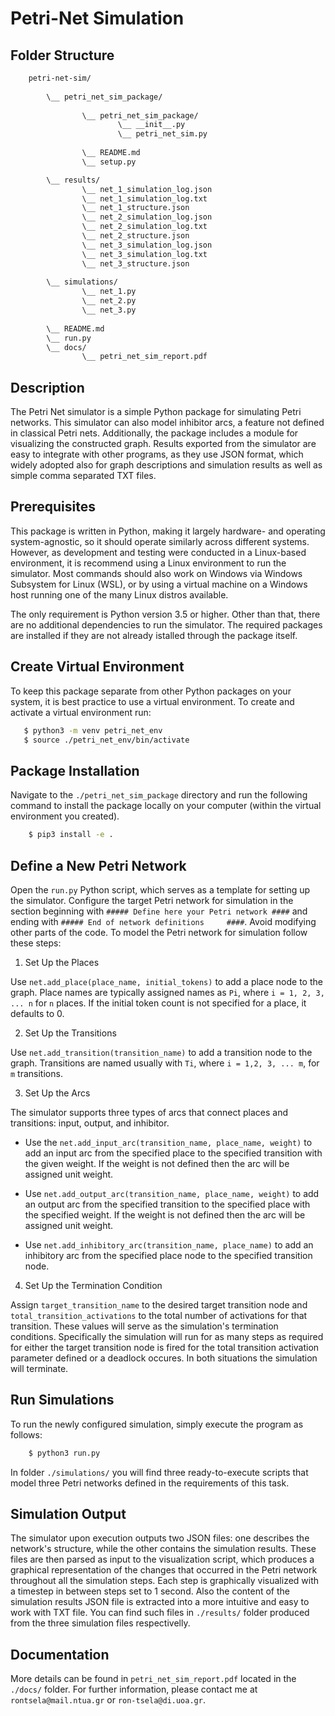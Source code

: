 # Petri-Net Simulation

## Folder Structure

```bash
    petri-net-sim/
        
        \__ petri_net_sim_package/
                
                \__ petri_net_sim_package/
                        \__ __init__.py
                        \__ petri_net_sim.py
                
                \__ README.md
                \__ setup.py

        \__ results/
                \__ net_1_simulation_log.json
                \__ net_1_simulation_log.txt
                \__ net_1_structure.json
                \__ net_2_simulation_log.json
                \__ net_2_simulation_log.txt
                \__ net_2_structure.json
                \__ net_3_simulation_log.json
                \__ net_3_simulation_log.txt
                \__ net_3_structure.json
                
        \__ simulations/
                \__ net_1.py
                \__ net_2.py
                \__ net_3.py
        
        \__ README.md
        \__ run.py
        \__ docs/
                \__ petri_net_sim_report.pdf

```

## Description

The Petri Net simulator is a simple Python package for simulating Petri networks. This simulator can also model inhibitor arcs, a feature not defined in classical Petri nets. Additionally, the package includes a module for visualizing the constructed graph. Results exported from the simulator are easy to integrate with other programs, as they use JSON format, which widely adopted also for graph descriptions and simulation results as well as simple comma separated TXT files.

## Prerequisites

This package is written in Python, making it largely hardware- and operating system-agnostic, so it should operate similarly across different systems. However, as development and testing were conducted in a Linux-based environment, it is recommend using a Linux environment to run the simulator. Most commands should also work on Windows via Windows Subsystem for Linux (WSL), or by using a virtual machine on a Windows host running one of the many Linux distros available.

The only requirement is Python version 3.5 or higher. Other than that, there are no additional dependencies to run the simulator. The required packages are installed if they are not already istalled through the package itself.

## Create Virtual Environment

To keep this package separate from other Python packages on your system, it is best practice to use a virtual environment. To create and activate a virtual environment run:

```bash
   $ python3 -m venv petri_net_env
   $ source ./petri_net_env/bin/activate
```

## Package Installation 

Navigate to the `./petri_net_sim_package` directory and run the following command to install the package locally on your computer (within the virtual environment you created).

```bash
    $ pip3 install -e .
```

## Define a New Petri Network

Open the `run.py` Python script, which serves as a template for setting up the simulator. Configure the target Petri network for simulation in the section beginning with `##### Define here your Petri network ####` and ending with `##### End of network definitions     ####`. Avoid modifying other parts of the code. To model the Petri network for simulation follow these steps:

1. Set Up the Places

Use `net.add_place(place_name, initial_tokens)` to add a place node to the graph. Place names are typically assigned names as `Pi`, where `i = 1, 2, 3, ... n` for `n` places. If the initial token count is not specified for a place, it defaults to 0.

2. Set Up the Transitions

Use `net.add_transition(transition_name)` to add a transition node to the graph. Transitions are named usually with `Ti`, where `i = 1,2, 3, ... m`, for `m` transitions.

3. Set Up the Arcs

The simulator supports three types of arcs that connect places and transitions: input, output, and inhibitor.

* Use the `net.add_input_arc(transition_name, place_name, weight)` to add an input arc from the specified place to the specified transition with the given weight. If the weight is not defined then the arc will be assigned unit weight. 

* Use `net.add_output_arc(transition_name, place_name, weight)` to add an output arc from the specified transition to the specified place with the specified weight. If the weight is not defined then the arc will be assigned unit weight.

* Use `net.add_inhibitory_arc(transition_name, place_name)` to add an inhibitory arc from the specified place node to the specified transition node. 

4. Set Up the Termination Condition

Assign `target_transition_name` to the desired target transition node and `total_transition_activations` to the total number of activations for that transition. These values will serve as the simulation's termination conditions. Specifically the simulation will run for as many steps as required for either the target transition node is fired for the total transition activation parameter defined or a deadlock occures. In both situations the simulation will terminate.

## Run Simulations

To run the newly configured simulation, simply execute the program as follows:

```bash
    $ python3 run.py
```

In folder `./simulations/` you will find three ready-to-execute scripts that model three Petri networks defined in the requirements of this task. 

## Simulation Output

The simulator upon execution outputs two JSON files: one describes the network's structure, while the other contains the simulation results. These files are then parsed as input to the visualization script, which produces a graphical representation of the changes that occurred in the Petri network throughout all the simulation steps. Each step is graphically visualized with a timestep in between steps set to 1 second. Also the content of the simulation results JSON file is extracted into a more intuitive and easy to work with TXT file. You can find such files in `./results/` folder produced from the three simulation files respectivelly.  

## Documentation

More details can be found in `petri_net_sim_report.pdf` located in the `./docs/` folder. For further information, please contact me at `rontsela@mail.ntua.gr` or `ron-tsela@di.uoa.gr`.
